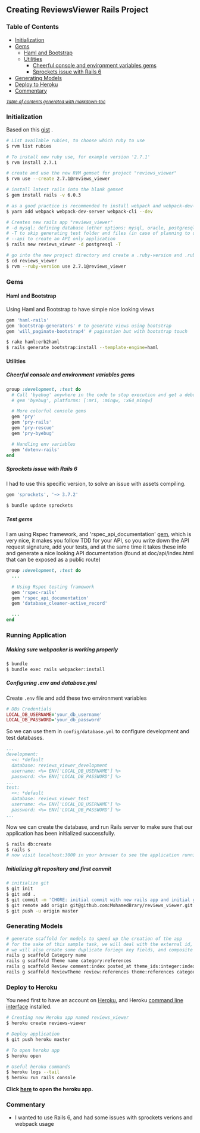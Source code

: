 ## Creating ReviewsViewer Rails Project

### Table of Contents

* [Initialization](#initialization)
* [Gems](#gems)
  + [Haml and Bootstrap](#haml-and-bootstrap)
  + [Utilities](#utilities)
    - [Cheerful console and environment variables gems](#cheerful-console-and-environment-variables-gems)
    - [Sprockets issue with Rails 6](#sprockets-issue-with-rails-6)
* [Generating Models](#generating-models)
* [Deploy to Heroku](#deploy-to-heroku)
* [Commentary](#commentary)

<small><i><a href='http://ecotrust-canada.github.io/markdown-toc/'>Table of contents generated with markdown-toc</a></i></small>

### Initialization
Based on this [gist](https://gist.github.com/MohamedBrary/12465abb009d5dbeadeb8cde9adb30b5) .
```sh
# List available rubies, to choose which ruby to use
$ rvm list rubies

# To install new ruby use, for example version '2.7.1'
$ rvm install 2.7.1

# create and use the new RVM gemset for project "reviews_viewer"
$ rvm use --create 2.7.1@reviews_viewer

# install latest rails into the blank gemset
$ gem install rails -v 6.0.3

# as a good practice is recommended to install webpack and webpack-dev-server locally, more info [here](https://webpack.js.org/guides/installation/).
$ yarn add webpack webpack-dev-server webpack-cli --dev

# Creates new rails app "reviews_viewer"
# -d mysql: defining database (other options: mysql, oracle, postgresql, sqlite3, frontbase)
# -T to skip generating test folder and files (in case of planning to use rspec)
# --api to create an API only application
$ rails new reviews_viewer -d postgresql -T

# go into the new project directory and create a .ruby-version and .ruby-gemset for the project
$ cd reviews_viewer
$ rvm --ruby-version use 2.7.1@reviews_viewer

```

### Gems

#### Haml and Bootstrap

Using Haml and Bootstrap to have simple nice looking views

```ruby
gem 'haml-rails'
gem 'bootstrap-generators' # to generate views using bootstrap
gem 'will_paginate-bootstrap4' # pagination but with bootstrap touch
```

```sh
$ rake haml:erb2haml
$ rails generate bootstrap:install --template-engine=haml
```

#### Utilities

##### Cheerful console and environment variables gems

```ruby
group :development, :test do
  # Call 'byebug' anywhere in the code to stop execution and get a debugger console
  # gem 'byebug', platforms: [:mri, :mingw, :x64_mingw]

  # More colorful console gems
  gem 'pry'
  gem 'pry-rails'
  gem 'pry-rescue'
  gem 'pry-byebug'

  # Handling env variables
  gem 'dotenv-rails'
end
```

##### Sprockets issue with Rails 6

I had to use this specific version, to solve an issue with assets compiling.

```ruby
gem 'sprockets', '~> 3.7.2'
```

```sh
$ bundle update sprockets
```

##### Test gems

I am using Rspec framework, and 'rspec_api_documentation' [gem](https://github.com/zipmark/rspec_api_documentation), which is very nice, it makes you follow TDD for your API, so you write down the API request signature, add your tests, and at the same time it takes these info and generate a nice looking API documentation (found at doc/api/index.html that can be exposed as a public route)

```ruby
group :development, :test do
  ...

  # Using Rspec testing framework
  gem 'rspec-rails'
  gem 'rspec_api_documentation'
  gem 'database_cleaner-active_record'

  ...
end
```

### Running Application

##### Making sure webpacker is working properly

```sh
$ bundle
$ bundle exec rails webpacker:install
```

##### Configuring .env and database.yml

Create `.env` file and add these two environment variables

```ruby
# DBs Credentials
LOCAL_DB_USERNAME='your_db_username'
LOCAL_DB_PASSWORD='your_db_password'
```

So we can use them in `config/database.yml` to configure development and test databases.

```yml
...
development:
  <<: *default
  database: reviews_viewer_development
  username: <%= ENV['LOCAL_DB_USERNAME'] %>
  password: <%= ENV['LOCAL_DB_PASSWORD'] %>
...
test:
  <<: *default
  database: reviews_viewer_test
  username: <%= ENV['LOCAL_DB_USERNAME'] %>
  password: <%= ENV['LOCAL_DB_PASSWORD'] %>
...

```

Now we can create the database, and run Rails server to make sure that our application has been initialized successfully.

```sh
$ rails db:create
$ rails s
# now visit localhost:3000 in your browser to see the application running
```

##### Initializing git repository and first commit

```sh
# initialize git
$ git init
$ git add .
$ git commit -m 'CHORE: initial commit with new rails app and initial gems'
$ git remote add origin git@github.com:MohamedBrary/reviews_viewer.git
$ git push -u origin master
```

### Generating Models

```sh
# generate scaffold for models to speed up the creation of the app
# for the sake of this sample task, we will deal with the external id, as the internal id (won't save the external id)
# we will also create some duplicate foriegn key fields, and composite foriegn keys fields, to play with them later to tune the performance of database
rails g scaffold Category name
rails g scaffold Theme name category:references
rails g scaffold Review comment:index posted_at theme_ids:integer:index category_ids:integer:index
rails g scaffold ReviewTheme review:references theme:references category:references sentiment:integer
```

### Deploy to Heroku

You need first to have an account on [Heroku](https://signup.heroku.com/?c=70130000001x9jFAAQ), and Heroku [command line interface](https://devcenter.heroku.com/articles/heroku-cli#download-and-install) installed.

```sh
# Creating new Heroku app named reviews_viewer
$ heroku create reviews-viewer

# Deploy application
$ git push heroku master

# To open heroku app
$ heroku open

# Useful heroku commands
$ heroku logs --tail
$ heroku run rails console

```

**Click [here](https://reviews-viewer.herokuapp.com/) to open the heroku app.**

### Commentary

- I wanted to use Rails 6, and had some issues with sprockets verions and webpack usage
